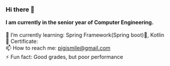 ### Hi there 👋
**I am currently in the senior year of Computer Engineering.**
<br>
<br>
🌱 I’m currently learning: Spring Framework(Spring boot)🍃, Kotlin   
📝 Certificate:   
📫 How to reach me: pigismile@gmail.com   
⚡ Fun fact: Good grades, but poor performance   

<!--
**NaHyeonJeong/NaHyeonJeong** is a ✨ _special_ ✨ repository because its `README.md` (this file) appears on your GitHub profile.

Here are some ideas to get you started:

- 🔭 I’m currently working on ...
- 🌱 I’m currently learning ...
- 👯 I’m looking to collaborate on ...
- 🤔 I’m looking for help with ...
- 💬 Ask me about ...
- 📫 How to reach me: ...
- 😄 Pronouns: ...
- ⚡ Fun fact: ...
-->
